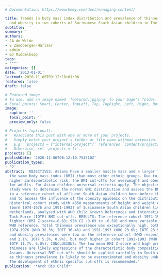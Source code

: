 ```yaml
---
# Documentation: https://wowchemy.com/docs/managing-content/

title: Trends in body mass index distribution and prevalence of thinness, overweight
  and obesity in two cohorts of Surinamese South Asian children in The Netherlands.
subtitle: ''
summary: ''
authors:
- JA de Wilde
- S Zandbergen-Harlaar
- admin
- BJ Middelkoop
tags:
- '""'
categories: []
date: '2013-01-01'
lastmod: 2020-11-06T09:12:10+01:00
featured: false
draft: false

# Featured image
# To use, add an image named `featured.jpg/png` to your page's folder.
# Focal points: Smart, Center, TopLeft, Top, TopRight, Left, Right, BottomLeft, Bottom, BottomRight.
image:
  caption: ''
  focal_point: ''
  preview_only: false

# Projects (optional).
#   Associate this post with one or more of your projects.
#   Simply enter your project's folder or file name without extension.
#   E.g. `projects = ["internal-project"]` references `content/project/deep-learning/index.md`.
#   Otherwise, set `projects = []`.
projects: []
publishDate: '2020-11-06T08:12:10.751510Z'
publication_types:
- '2'
abstract: 'OBJECTIVES: Asians have a smaller muscle mass and a larger fat mass at
  the same body mass index (BMI) than most other ethnic groups. Due to a resulting
  higher cardiometabolic risk, the BMI cut-offs for overweight and obesity were lowered
  for adults. For Asian children universal criteria apply. The objectives of this
  study were to determine the normal BMI distribution and assess the BMI class distribution
  in a reference cohort of affluent South Asian children born before the obesity epidemic
  and to assess the influence of the obesity epidemic on the distributions. METHODS:
  Historical cohort study with 4350 measurements of height and weight of two cohorts
  (born 1974-1976 and 1991-1993) of Surinamese South Asian children living in The
  Netherlands, analysed with WHO Child Growth References and International Obesity
  Task Force (IOTF) BMI cut-offs. RESULTS: The reference cohort 1974-1976 was significantly
  lighter (BMI Z-score=-0.63; 95% CI -0.69 to -0.58) and more variable (SD=1.19) than
  WHO reference. Total thinness prevalence was exceptionally high, both in cohort
  1974-1976 (WHO 38.3%; IOTF 36.4%) and 1991-1993 (WHO 23.6%; IOTF 23.9%). Overweight
  and obesity prevalences were low in the reference cohort (WHO respectively 6.0%
  and 2.1%; IOTF 5.3%, 0.9%), but much higher in cohort 1991-1993 (WHO 13.6%, 9.1%;
  IOTF 11.7%, 6.0%). CONCLUSIONS: The low mean BMI Z-score and high prevalence of
  thinness are likely expressions of the characteristic body composition of South
  Asians. Universal BMI cut-offs should be applied carefully in South Asian populations
  as thinness prevalence is likely to be overestimated and obesity underestimated.
  The development of ethnic specific cut-offs is recommended.'
publication: '*Arch Dis Child*'
---
```

